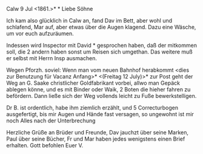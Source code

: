  Calw 9 Jul <1861.>*
 <Dienstg>*
Liebe Söhne

Ich kam also glücklich in Calw an, fand Dav im Bett, aber wohl und schlafend, Mar auf, aber etwas über die Augen klagend. Dazu eine Wäsche, um vor euch aufzuräumen.

Indessen wird Inspector mit David <Teicandi>* gesprochen haben, daß der mitkommen soll, die 2 andern haben sonst um Reisen sich umgethan. Das weitere muß er selbst mit Herrn Insp ausmachen.

Wegen Pforzh. soviel: Wenn man vom neuen Bahnhof herabkommt <dies zur Benutzung für Vacanz Anfang>* <(Freitag 12 July)>* zur Post geht der Weg an G. Saake christlicher Goldfabrikant vorbei, allwo man Gepäck ablegen könne, und es mit Binder oder Waik, 2 Boten die hieher fahren zu befördern. Dann ließe sich der Weg vollends leicht zu Fuße bewerkstelligen.

Dr B. ist ordentlich, habe ihm ziemlich erzählt, und 5 Correcturbogen ausgefertigt, bis mir Augen und Hände fast versagen, so ungewohnt ist mir noch Alles nach der Unterbrechung

Herzliche Grüße an Brüder und Freunde, Dav jauchzt über seine Marken, Paul über seine Bücher, Fr und Mar haben jedes wenigstens einen Brief erhalten. 
 Gott befohlen
 Euer V.

